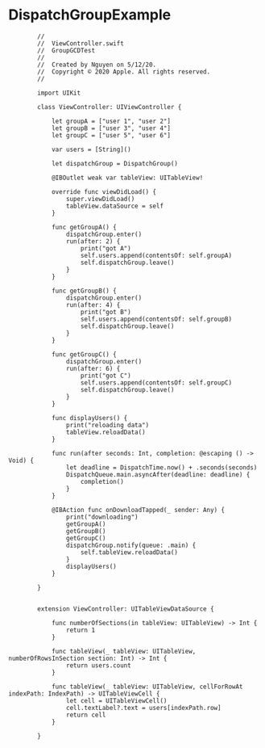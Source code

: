 # DispatchGroupExample

            //
            //  ViewController.swift
            //  GroupGCDTest
            //
            //  Created by Nguyen on 5/12/20.
            //  Copyright © 2020 Apple. All rights reserved.
            //

            import UIKit

            class ViewController: UIViewController {

                let groupA = ["user 1", "user 2"]
                let groupB = ["user 3", "user 4"]
                let groupC = ["user 5", "user 6"]

                var users = [String]()

                let dispatchGroup = DispatchGroup()

                @IBOutlet weak var tableView: UITableView!

                override func viewDidLoad() {
                    super.viewDidLoad()
                    tableView.dataSource = self
                }

                func getGroupA() {
                    dispatchGroup.enter()
                    run(after: 2) {
                        print("got A")
                        self.users.append(contentsOf: self.groupA)
                        self.dispatchGroup.leave()
                    }
                }

                func getGroupB() {
                    dispatchGroup.enter()
                    run(after: 4) {
                        print("got B")
                        self.users.append(contentsOf: self.groupB)
                        self.dispatchGroup.leave()
                    }
                }

                func getGroupC() {
                    dispatchGroup.enter()
                    run(after: 6) {
                        print("got C")
                        self.users.append(contentsOf: self.groupC)
                        self.dispatchGroup.leave()
                    }
                }

                func displayUsers() {
                    print("reloading data")
                    tableView.reloadData()
                }

                func run(after seconds: Int, completion: @escaping () -> Void) {
                    let deadline = DispatchTime.now() + .seconds(seconds)
                    DispatchQueue.main.asyncAfter(deadline: deadline) {
                        completion()
                    }
                }

                @IBAction func onDownloadTapped(_ sender: Any) {
                    print("downloading")
                    getGroupA()
                    getGroupB()
                    getGroupC()
                    dispatchGroup.notify(queue: .main) {
                        self.tableView.reloadData()
                    }
                    displayUsers()
                }

            }


            extension ViewController: UITableViewDataSource {

                func numberOfSections(in tableView: UITableView) -> Int {
                    return 1
                }

                func tableView(_ tableView: UITableView, numberOfRowsInSection section: Int) -> Int {
                    return users.count
                }

                func tableView(_ tableView: UITableView, cellForRowAt indexPath: IndexPath) -> UITableViewCell {
                    let cell = UITableViewCell()
                    cell.textLabel?.text = users[indexPath.row]
                    return cell
                }

            }
